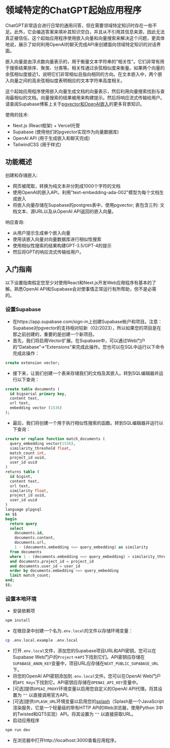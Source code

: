 # 领域特定的ChatGPT起始应用程序

ChatGPT非常适合进行日常的通用问答，但在需要领域特定知识时存在一些不足。此外，它会编造答案来填补其知识空白，并且从不引用其信息来源，因此无法真正被信任。这个起始应用程序使用嵌入向量和向量搜索来解决这个问题，更具体地说，展示了如何利用OpenAI的聊天完成API来创建面向领域特定知识的对话界面。

嵌入向量是由浮点数向量表示的，用于衡量文本字符串的"相关性"。它们非常有用于搜索结果排序、聚类、分类等。相关性通过余弦相似度来衡量。如果两个向量的余弦相似度接近1，说明它们非常相似且指向相同的方向。在文本嵌入中，两个嵌入向量之间的高余弦相似度表明相应的文本字符串高度相关。

这个起始应用程序使用嵌入向量生成文档的向量表示，然后利用向量搜索找到与查询最相似的文档。向量搜索的结果被用来构建提示。然后将响应流式传输给用户。请查阅Supabase博客上关于[pgvector和OpenAI嵌入](https://supabase.com/blog/openai-embeddings-postgres-vector)的更多背景知识。

使用的技术:

- Next.js (React框架) + Vercel托管
- Supabase (使用他们的pgvector实现作为向量数据库)
- OpenAI API (用于生成嵌入和聊天完成)
- TailwindCSS (用于样式)

## 功能概述

创建和存储嵌入:

- 网页被爬取，转换为纯文本并分割成1000个字符的文档
- 使用OpenAI的嵌入API，利用"text-embedding-ada-002"模型为每个文档生成嵌入
- 将嵌入向量存储在Supabase的postgres表中，使用pgvector; 表包含三列: 文档文本、源URL以及从OpenAI API返回的嵌入向量。

响应查询:

- 从用户提示生成单个嵌入向量
- 使用该嵌入向量对向量数据库进行相似性搜索
- 使用相似性搜索的结果构建GPT-3.5/GPT-4的提示
- 然后将GPT的响应流式传输给用户。

## 入门指南

以下设置指南假定您至少对使用React和Next.js开发Web应用程序有基本的了解。熟悉OpenAI API和Supabase会对使事情正常运行有所帮助，但不是必需的。

### 设置Supabase

- 在https://app.supabase.com/sign-in上创建Supabase帐户和项目。注意：Supabase对pgvector的支持相对较新（02/2023），所以如果您的项目是在那之前创建的，重要的是创建一个新项目。
- 首先，我们将启用Vector扩展。在Supabase中，可以通过Web门户的“Database”→“Extensions”来完成此操作。您也可以在SQL中运行以下命令完成此操作：

```sql
create extension vector;
```

- 接下来，让我们创建一个表来存储我们的文档及其嵌入。转到SQL编辑器并运行以下查询：

```sql
create table documents (
  id bigserial primary key,
  content text,
  url text,
  embedding vector (1536)
);
```

- 最后，我们将创建一个用于执行相似性搜索的函数。转到SQL编辑器并运行以下查询：

```sql
create or replace function match_documents (
  query_embedding vector(1536),
  similarity_threshold float,
  match_count int,
  project_id uuid,
  user_id uuid
)
returns table (
  id bigint,
  content text,
  url text,
  similarity float,
  project_id uuid,
  user_id uuid
)
language plpgsql
as $$
begin
  return query
  select
    documents.id,
    documents.content,
    documents.url,
    1 - (documents.embedding <=> query_embedding) as similarity
  from documents
  where 1 - (documents.embedding <=> query_embedding) > similarity_threshold
  and documents.project_id = project_id
  and documents.user_id = user_id
  order by documents.embedding <=> query_embedding
  limit match_count;
end;
$$;
```
### 设置本地环境

- 安装依赖项
```bash
npm install
```

- 在根目录中创建一个名为`.env.local`的文件以存储环境变量：

```bash
cp .env.local.example .env.local
```

- 打开`.env.local`文件，添加您的Supabase项目URL和API密钥。您可以在Supabase Web门户的`Project`→`API`下找到它们。API密钥应存储在`SUPABASE_ANON_KEY`变量中，项目URL应存储在`NEXT_PUBLIC_SUPABASE_URL`下。
- 将您的OpenAI API密钥添加到`.env.local`文件。您可以在OpenAI Web门户的`API Keys`下找到它。API密钥应存储在`OPENAI_API_KEY`变量中。
- [可选]提供`OPEAI_PROXY`环境变量以启用您自定义的OpenAI API代理。将其设置为 `""` 以直接调用官方API。
- [可选]提供`SPLASH_URL`环境变量以启用您的[splash](https://splash.readthedocs.io/en/stable/index.html)（Splash是一个JavaScript渲染服务，它是一个轻量级的带有HTTP API的Web浏览器，使用Python 3中的Twisted和QT5实现）API。将其设置为 `""` 以直接获取URL。
- 启动应用程序

```bash
npm run dev
```

- 在浏览器中打开http://localhost:3000查看应用程序。